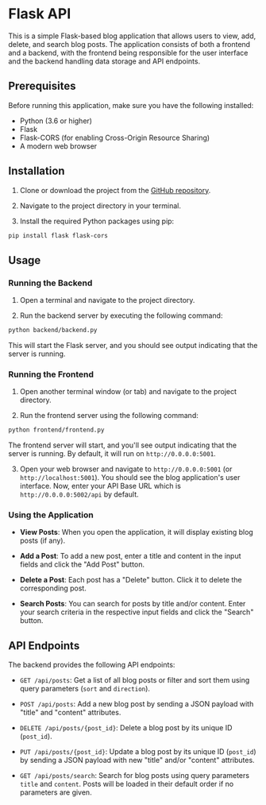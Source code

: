 # Flask API

This is a simple Flask-based blog application that allows users to view, add, delete, and search blog posts. The application consists of both a frontend and a backend, with the frontend being responsible for the user interface and the backend handling data storage and API endpoints.


## Prerequisites

Before running this application, make sure you have the following installed:

- Python (3.6 or higher)
- Flask
- Flask-CORS (for enabling Cross-Origin Resource Sharing)
- A modern web browser


## Installation

1. Clone or download the project from the [GitHub repository](https://github.com/your-repo-url).

2. Navigate to the project directory in your terminal.

3. Install the required Python packages using pip:

```bash
pip install flask flask-cors
```


## Usage

### Running the Backend

1. Open a terminal and navigate to the project directory.

2. Run the backend server by executing the following command:

```bash
python backend/backend.py
```

This will start the Flask server, and you should see output indicating that the server is running.


### Running the Frontend

1. Open another terminal window (or tab) and navigate to the project directory.

2. Run the frontend server using the following command:

```bash
python frontend/frontend.py
```

The frontend server will start, and you'll see output indicating that the server is running. By default, it will run on `http://0.0.0.0:5001`.

3. Open your web browser and navigate to `http://0.0.0.0:5001` (or `http://localhost:5001`). You should see the blog application's user interface. Now, enter your API Base URL which is `http://0.0.0.0:5002/api` by default.


### Using the Application

- **View Posts**: When you open the application, it will display existing blog posts (if any).

- **Add a Post**: To add a new post, enter a title and content in the input fields and click the "Add Post" button.

- **Delete a Post**: Each post has a "Delete" button. Click it to delete the corresponding post.

- **Search Posts**: You can search for posts by title and/or content. Enter your search criteria in the respective input fields and click the "Search" button.


## API Endpoints

The backend provides the following API endpoints:

- `GET /api/posts`: Get a list of all blog posts or filter and sort them using query parameters (`sort` and `direction`).
  
- `POST /api/posts`: Add a new blog post by sending a JSON payload with "title" and "content" attributes.

- `DELETE /api/posts/{post_id}`: Delete a blog post by its unique ID (`post_id`).

- `PUT /api/posts/{post_id}`: Update a blog post by its unique ID (`post_id`) by sending a JSON payload with new "title" and/or "content" attributes.

- `GET /api/posts/search`: Search for blog posts using query parameters `title` and `content`. Posts will be loaded in their default order if no parameters are given.